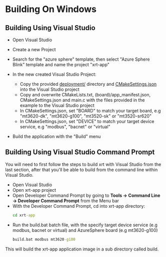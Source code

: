 # Building On Windows

## Building Using Visual Studio

* Open Visual Studio
* Create a new Project 
* Search for the "azure sphere" template, then select
  "Azure Sphere Blink" template and name the project
  "xrt-app"

* In the new created Visual Studio Project:

  * Copy the provided [deployment/](../deployment/) directory
    and [CMakeSettings.json](../CMakeSettings.json) 
    into the Visual Studio project
  * Copy and overwrite CMakeLists.txt,
    (board)/app_manifest.json,
    CMakeSettings.json and main.c with the files
    provided in the example to the Visual Studio project
  * In CMakeSettings.json, set "BOARD" to match your target board,
    e.g "mt3620-dk", "mt3620-g100", "mt3520-sk" or "mt3520-sr620"
  * In CMakeSettings.json, set "DEVICE" to match your
    target device service, e.g "modbus", "bacnet" or "virtual"

* Build the application with the "Build" menu

## Building Using Visual Studio Command Prompt

You will need to first follow the steps to build
xrt with Visual Studio from the last section, after
that you'll be able to build from the command line
within Visual Studio.

* Open Visual Studio
* Open xrt-app project
* Open Developer Command Prompt by going to
  **Tools -> Command Line -> Developer Command
  Prompt** from the Menu bar
* With the Developer Command Prompt, cd into xrt-app
  directory:
  ```bat
  cd xrt-app
  ```
* Run the build.bat batch file, with the specify
  target device service (e.g modbus, bacnet or virtual)
  and AzureSphere
  board (e.g mt3620-g100)
  ```bat
  build.bat modbus mt3620-g100
  ```  

This will build the xrt-app application image in a
sub directory called build. 
